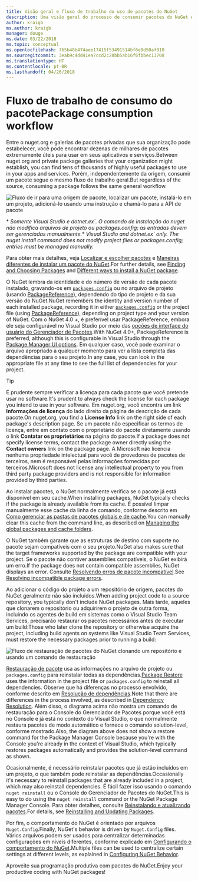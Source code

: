 ```yaml
---
title: Visão geral e fluxo de trabalho do uso de pacotes do NuGet
description: Uma visão geral do processo de consumir pacotes do NuGet em um projeto, com links para outras partes específicas do processo.
author: kraigb
ms.author: kraigb
manager: douge
ms.date: 03/22/2018
ms.topic: conceptual
ms.openlocfilehash: 765b48b474aee17415f53491514bf6e9d50af010
ms.sourcegitcommit: 3eab9c4dd41ea7ccd2c28bb5ab16f6fbbec13708
ms.translationtype: HT
ms.contentlocale: pt-BR
ms.lasthandoff: 04/26/2018
---
```

# <a name="package-consumption-workflow"></a><span data-ttu-id="d04c3-103">Fluxo de trabalho de consumo do pacote</span><span class="sxs-lookup"><span data-stu-id="d04c3-103">Package consumption workflow</span></span>

<span data-ttu-id="d04c3-104">Entre o nuget.org e galerias de pacotes privadas que sua organização pode estabelecer, você pode encontrar dezenas de milhares de pacotes extremamente úteis para usar em seus aplicativos e serviços.</span><span class="sxs-lookup"><span data-stu-id="d04c3-104">Between nuget.org and private package galleries that your organization might establish, you can find tens of thousands of highly useful packages to use in your apps and services.</span></span> <span data-ttu-id="d04c3-105">Porém, independentemente da origem, consumir um pacote segue o mesmo fluxo de trabalho geral.</span><span class="sxs-lookup"><span data-stu-id="d04c3-105">But regardless of the source, consuming a package follows the same general workflow.</span></span>

![Fluxo de ir para uma origem de pacote, localizar um pacote, instalá-lo em um projeto, adicioná-lo usando uma instrução e chamá-lo para a API de pacote](media/Overview-01-GeneralFlow.png)

<span data-ttu-id="d04c3-107">\* _Somente Visual Studio e dotnet.ex\`. O comando de instalação do nuget não modifica arquivos de projeto ou packages.config; as entradas devem ser gerenciadas manualmente._</span><span class="sxs-lookup"><span data-stu-id="d04c3-107">\* _Visual Studio and dotnet.ex\` only. The nuget install command does not modify project files or packages.config; entries must be managed manually._</span></span>

<span data-ttu-id="d04c3-108">Para obter mais detalhes, veja [Localizar e escolher pacotes](../consume-packages/finding-and-choosing-packages.md) e [Maneiras diferentes de instalar um pacote do NuGet](ways-to-install-a-package.md).</span><span class="sxs-lookup"><span data-stu-id="d04c3-108">For further details, see [Finding and Choosing Packages](../consume-packages/finding-and-choosing-packages.md) and [Different ways to install a NuGet package](ways-to-install-a-package.md).</span></span>

<span data-ttu-id="d04c3-109">O NuGet lembra da identidade e do número de versão de cada pacote instalado, gravando-os em [`packages.config`](../reference/packages-config.md) ou no arquivo de projeto (usando [PackageReference](../consume-packages/package-references-in-project-files.md)), dependendo do tipo de projeto e da sua versão do NuGet.</span><span class="sxs-lookup"><span data-stu-id="d04c3-109">NuGet remembers the identity and version number of each installed package, recording it in either [`packages.config`](../reference/packages-config.md) or the project file (using [PackageReference](../consume-packages/package-references-in-project-files.md)), depending on project type and your version of NuGet.</span></span> <span data-ttu-id="d04c3-110">Com o NuGet 4.0 +, é preferível usar PackageReference, embora ele seja configurável no Visual Studio por meio das [opções de interface do usuário do Gerenciador de Pacotes](../tools/package-manager-ui.md).</span><span class="sxs-lookup"><span data-stu-id="d04c3-110">With NuGet 4.0+, PackageReference is preferred, although this is configurable in Visual Studio through the [Package Manager UI options](../tools/package-manager-ui.md).</span></span> <span data-ttu-id="d04c3-111">Em qualquer caso, você pode examinar o arquivo apropriado a qualquer momento para ver a lista completa das dependências para o seu projeto.</span><span class="sxs-lookup"><span data-stu-id="d04c3-111">In any case, you can look in the appropriate file at any time to see the full list of dependencies for your project.</span></span>

> [!Tip]
> <span data-ttu-id="d04c3-112">É prudente sempre verificar a licença para cada pacote que você pretende usar no software.</span><span class="sxs-lookup"><span data-stu-id="d04c3-112">It's prudent to always check the license for each package you intend to use in your software.</span></span> <span data-ttu-id="d04c3-113">Em nuget.org, você encontra um link **Informações de licença** do lado direito da página de descrição de cada pacote.</span><span class="sxs-lookup"><span data-stu-id="d04c3-113">On nuget.org, you find a **License Info** link on the right side of each package's description page.</span></span> <span data-ttu-id="d04c3-114">Se um pacote não especificar os termos de licença, entre em contato com o proprietário do pacote diretamente usando o link **Contatar os proprietários** na página do pacote.</span><span class="sxs-lookup"><span data-stu-id="d04c3-114">If a package does not specify license terms, contact the package owner directly using the **Contact owners** link on the package page.</span></span> <span data-ttu-id="d04c3-115">A Microsoft não licencia nenhuma propriedade intelectual para você de provedores de pacotes de terceiros, nem é responsável pelas informações fornecidas por terceiros.</span><span class="sxs-lookup"><span data-stu-id="d04c3-115">Microsoft does not license any intellectual property to you from third party package providers and is not responsible for information provided by third parties.</span></span>

<span data-ttu-id="d04c3-116">Ao instalar pacotes, o NuGet normalmente verifica se o pacote já está disponível em seu cache.</span><span class="sxs-lookup"><span data-stu-id="d04c3-116">When installing packages, NuGet typically checks if the package is already available from its cache.</span></span> <span data-ttu-id="d04c3-117">É possível limpar manualmente esse cache da linha de comando, conforme descrito em [Como gerenciar as pastas de pacotes globais e de cache](../consume-packages/managing-the-global-packages-and-cache-folders.md).</span><span class="sxs-lookup"><span data-stu-id="d04c3-117">You can manually clear this cache from the command line, as described on [Managing the global packages and cache folders](../consume-packages/managing-the-global-packages-and-cache-folders.md).</span></span>

<span data-ttu-id="d04c3-118">O NuGet também garante que as estruturas de destino com suporte no pacote sejam compatíveis com o seu projeto.</span><span class="sxs-lookup"><span data-stu-id="d04c3-118">NuGet also makes sure that the target frameworks supported by the package are compatible with your project.</span></span> <span data-ttu-id="d04c3-119">Se o pacote não contiver assemblies compatíveis, o NuGet exibirá um erro.</span><span class="sxs-lookup"><span data-stu-id="d04c3-119">If the package does not contain compatible assemblies, NuGet displays an error.</span></span> <span data-ttu-id="d04c3-120">Consulte [Resolvendo erros de pacote incompatível](dependency-resolution.md#resolving-incompatible-package-errors).</span><span class="sxs-lookup"><span data-stu-id="d04c3-120">See [Resolving incompatible package errors](dependency-resolution.md#resolving-incompatible-package-errors).</span></span>

<span data-ttu-id="d04c3-121">Ao adicionar o código do projeto a um repositório de origem, pacotes do NuGet geralmente não são incluídos.</span><span class="sxs-lookup"><span data-stu-id="d04c3-121">When adding project code to a source repository, you typically don't include NuGet packages.</span></span> <span data-ttu-id="d04c3-122">Mais tarde, aqueles que clonarem o repositório ou adquirirem o projeto de outra forma, incluindo os agentes de build em sistemas como o Visual Studio Team Services, precisarão restaurar os pacotes necessários antes de executar um build:</span><span class="sxs-lookup"><span data-stu-id="d04c3-122">Those who later clone the repository or otherwise acquire the project, including build agents on systems like Visual Studio Team Services, must restore the necessary packages prior to running a build:</span></span>

![Fluxo de restauração de pacotes do NuGet clonando um repositório e usando um comando de restauração](media/Overview-02-RestoreFlow.png)

<span data-ttu-id="d04c3-124">[Restauração de pacote](../consume-packages/package-restore.md) usa as informações no arquivo de projeto ou `packages.config` para reinstalar todas as dependências.</span><span class="sxs-lookup"><span data-stu-id="d04c3-124">[Package Restore](../consume-packages/package-restore.md) uses the information in the project file or `packages.config` to reinstall all dependencies.</span></span> <span data-ttu-id="d04c3-125">Observe que há diferenças no processo envolvido, conforme descrito em [Resolução de dependências](../consume-packages/dependency-resolution.md).</span><span class="sxs-lookup"><span data-stu-id="d04c3-125">Note that there are differences in the process involved, as described in [Dependency Resolution](../consume-packages/dependency-resolution.md).</span></span> <span data-ttu-id="d04c3-126">Além disso, o diagrama acima não mostra um comando de restauração para o Console do Gerenciador de Pacotes porque você está no Console e já está no contexto do Visual Studio, o que normalmente restaura pacotes de modo automático e fornece o comando solution-level, conforme mostrado.</span><span class="sxs-lookup"><span data-stu-id="d04c3-126">Also, the diagram above does not show a restore command for the Package Manager Console because you're with the Console you're already in the context of Visual Studio, which typically restores packages automatically and provides the solution-level command as shown.</span></span>

<span data-ttu-id="d04c3-127">Ocasionalmente, é necessário reinstalar pacotes que já estão incluídos em um projeto, o que também pode reinstalar as dependências.</span><span class="sxs-lookup"><span data-stu-id="d04c3-127">Occasionally it's necessary to reinstall packages that are already included in a project, which may also reinstall dependencies.</span></span> <span data-ttu-id="d04c3-128">É fácil fazer isso usando o comando `nuget reinstall` ou o Console do Gerenciador de Pacotes do NuGet.</span><span class="sxs-lookup"><span data-stu-id="d04c3-128">This is easy to do using the `nuget reinstall` command or the NuGet Package Manager Console.</span></span> <span data-ttu-id="d04c3-129">Para obter detalhes, consulte [Reinstalando e atualizando pacotes](../consume-packages/reinstalling-and-updating-packages.md).</span><span class="sxs-lookup"><span data-stu-id="d04c3-129">For details, see [Reinstalling and Updating Packages](../consume-packages/reinstalling-and-updating-packages.md).</span></span>

<span data-ttu-id="d04c3-130">Por fim, o comportamento do NuGet é orientado por arquivos `Nuget.Config`.</span><span class="sxs-lookup"><span data-stu-id="d04c3-130">Finally, NuGet's behavior is driven by `Nuget.Config` files.</span></span> <span data-ttu-id="d04c3-131">Vários arquivos podem ser usados para centralizar determinadas configurações em níveis diferentes, conforme explicado em [Configurando o comportamento do NuGet](../consume-packages/configuring-nuget-behavior.md).</span><span class="sxs-lookup"><span data-stu-id="d04c3-131">Multiple files can be used to centralize certain settings at different levels, as explained in [Configuring NuGet Behavior](../consume-packages/configuring-nuget-behavior.md).</span></span>

<span data-ttu-id="d04c3-132">Aproveite sua programação produtiva com pacotes do NuGet.</span><span class="sxs-lookup"><span data-stu-id="d04c3-132">Enjoy your productive coding with NuGet packages!</span></span>
